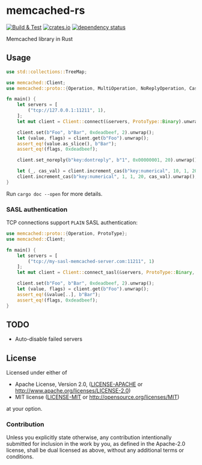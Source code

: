 # memcached-rs

[![Build & Test](https://github.com/zonyitoo/memcached-rs/actions/workflows/build-and-test.yml/badge.svg)](https://github.com/zonyitoo/memcached-rs/actions/workflows/build-and-test.yml)
[![crates.io](https://img.shields.io/crates/v/memcached-rs.svg)](https://crates.io/crates/memcached-rs)
[![dependency status](https://deps.rs/repo/github/zonyitoo/memcached-rs/status.svg)](https://deps.rs/repo/github/zonyitoo/memcached-rs)

Memcached library in Rust

## Usage

```rust
use std::collections::TreeMap;

use memcached::Client;
use memcached::proto::{Operation, MultiOperation, NoReplyOperation, CasOperation, ProtoType};

fn main() {
    let servers = [
        ("tcp://127.0.0.1:11211", 1),
    ];
    let mut client = Client::connect(&servers, ProtoType::Binary).unwrap();

    client.set(b"Foo", b"Bar", 0xdeadbeef, 2).unwrap();
    let (value, flags) = client.get(b"Foo").unwrap();
    assert_eq!(value.as_slice(), b"Bar");
    assert_eq!(flags, 0xdeadbeef);

    client.set_noreply(b"key:dontreply", b"1", 0x00000001, 20).unwrap();

    let (_, cas_val) = client.increment_cas(b"key:numerical", 10, 1, 20, 0).unwrap();
    client.increment_cas(b"key:numerical", 1, 1, 20, cas_val).unwrap();
}
```

Run `cargo doc --open` for more details.

### SASL authentication

TCP connections support `PLAIN` SASL authentication:

```rust
use memcached::proto::{Operation, ProtoType};
use memcached::Client;

fn main() {
    let servers = [
        ("tcp://my-sasl-memcached-server.com:11211", 1)
    ];
    let mut client = Client::connect_sasl(&servers, ProtoType::Binary, "my-username", "my-password").unwrap();

    client.set(b"Foo", b"Bar", 0xdeadbeef, 2).unwrap();
    let (value, flags) = client.get(b"Foo").unwrap();
    assert_eq!(&value[..], b"Bar");
    assert_eq!(flags, 0xdeadbeef);
}
```

## TODO

* Auto-disable failed servers

## License

Licensed under either of

 * Apache License, Version 2.0, ([LICENSE-APACHE](LICENSE-APACHE) or http://www.apache.org/licenses/LICENSE-2.0)
 * MIT license ([LICENSE-MIT](LICENSE-MIT) or http://opensource.org/licenses/MIT)

at your option.

### Contribution

Unless you explicitly state otherwise, any contribution intentionally submitted for inclusion in the work by you, as defined in the Apache-2.0 license, shall be dual licensed as above, without any additional terms or conditions.
